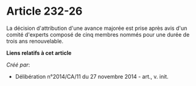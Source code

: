 # Article 232-26

La décision d'attribution d'une avance majorée est prise après avis d'un comité d'experts composé de cinq membres nommés pour
une durée de trois ans renouvelable.

**Liens relatifs à cet article**

_Créé par_:

  - Délibération n°2014/CA/11 du 27 novembre 2014 - art., v. init.
